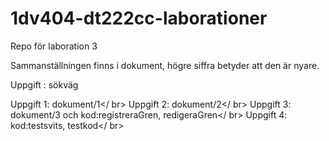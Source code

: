1dv404-dt222cc-laborationer
===========================

Repo för laboration 3

Sammanställningen finns i dokument, högre siffra betyder att den är nyare.

Uppgift  : sökväg

Uppgift 1: dokument/1</ br>
Uppgift 2: dokument/2</ br>
Uppgift 3: dokument/3 och kod:registreraGren, redigeraGren</ br>
Uppgift 4: kod:testsvits, testkod</ br>